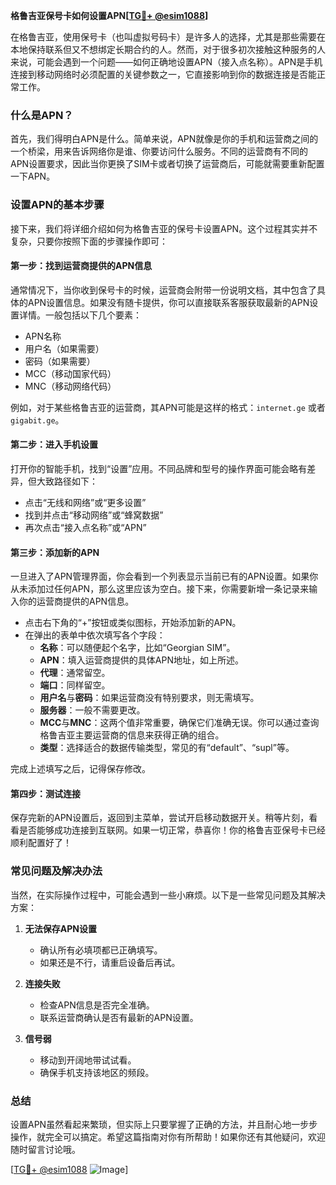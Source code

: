 **格鲁吉亚保号卡如何设置APN[[TG💪+ @esim1088](https://t.me/s/esim1088)]**

在格鲁吉亚，使用保号卡（也叫虚拟号码卡）是许多人的选择，尤其是那些需要在本地保持联系但又不想绑定长期合约的人。然而，对于很多初次接触这种服务的人来说，可能会遇到一个问题——如何正确地设置APN（接入点名称）。APN是手机连接到移动网络时必须配置的关键参数之一，它直接影响到你的数据连接是否能正常工作。

### 什么是APN？

首先，我们得明白APN是什么。简单来说，APN就像是你的手机和运营商之间的一个桥梁，用来告诉网络你是谁、你要访问什么服务。不同的运营商有不同的APN设置要求，因此当你更换了SIM卡或者切换了运营商后，可能就需要重新配置一下APN。

### 设置APN的基本步骤

接下来，我们将详细介绍如何为格鲁吉亚的保号卡设置APN。这个过程其实并不复杂，只要你按照下面的步骤操作即可：

#### 第一步：找到运营商提供的APN信息

通常情况下，当你收到保号卡的时候，运营商会附带一份说明文档，其中包含了具体的APN设置信息。如果没有随卡提供，你可以直接联系客服获取最新的APN设置详情。一般包括以下几个要素：
- APN名称
- 用户名（如果需要）
- 密码（如果需要）
- MCC（移动国家代码）
- MNC（移动网络代码）

例如，对于某些格鲁吉亚的运营商，其APN可能是这样的格式：`internet.ge` 或者 `gigabit.ge`。

#### 第二步：进入手机设置

打开你的智能手机，找到“设置”应用。不同品牌和型号的操作界面可能会略有差异，但大致路径如下：
- 点击“无线和网络”或“更多设置”
- 找到并点击“移动网络”或“蜂窝数据”
- 再次点击“接入点名称”或“APN”

#### 第三步：添加新的APN

一旦进入了APN管理界面，你会看到一个列表显示当前已有的APN设置。如果你从未添加过任何APN，那么这里应该为空白。接下来，你需要新增一条记录来输入你的运营商提供的APN信息。

- 点击右下角的“+”按钮或类似图标，开始添加新的APN。
- 在弹出的表单中依次填写各个字段：
  - **名称**：可以随便起个名字，比如“Georgian SIM”。
  - **APN**：填入运营商提供的具体APN地址，如上所述。
  - **代理**：通常留空。
  - **端口**：同样留空。
  - **用户名**与**密码**：如果运营商没有特别要求，则无需填写。
  - **服务器**：一般不需要更改。
  - **MCC**与**MNC**：这两个值非常重要，确保它们准确无误。你可以通过查询格鲁吉亚主要运营商的信息来获得正确的组合。
  - **类型**：选择适合的数据传输类型，常见的有“default”、“supl”等。

完成上述填写之后，记得保存修改。

#### 第四步：测试连接

保存完新的APN设置后，返回到主菜单，尝试开启移动数据开关。稍等片刻，看看是否能够成功连接到互联网。如果一切正常，恭喜你！你的格鲁吉亚保号卡已经顺利配置好了！

### 常见问题及解决办法

当然，在实际操作过程中，可能会遇到一些小麻烦。以下是一些常见问题及其解决方案：

1. **无法保存APN设置**
   - 确认所有必填项都已正确填写。
   - 如果还是不行，请重启设备后再试。

2. **连接失败**
   - 检查APN信息是否完全准确。
   - 联系运营商确认是否有最新的APN设置。

3. **信号弱**
   - 移动到开阔地带试试看。
   - 确保手机支持该地区的频段。

### 总结

设置APN虽然看起来繁琐，但实际上只要掌握了正确的方法，并且耐心地一步步操作，就完全可以搞定。希望这篇指南对你有所帮助！如果你还有其他疑问，欢迎随时留言讨论哦。

[[TG💪+ @esim1088](https://t.me/s/esim1088) ![Image](https://i.postimg.cc/4NQfJmqS/Snipaste-2025-05-13-00-14-12.png)]